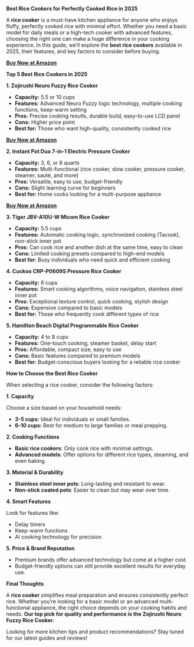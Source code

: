**Best Rice Cookers for Perfectly Cooked Rice in 2025**

A **rice cooker** is a must-have kitchen appliance for anyone who enjoys fluffy, perfectly cooked rice with minimal effort. Whether you need a basic model for daily meals or a high-tech cooker with advanced features, choosing the right one can make a huge difference in your cooking experience. In this guide, we’ll explore the **best rice cookers** available in 2025, their features, and key factors to consider before buying.

****[Buy Now at Amazon](https://amzn.to/3XlzmFw)****

**Top 5 Best Rice Cookers in 2025**

**1. Zojirushi Neuro Fuzzy Rice Cooker**

-   **Capacity:** 5.5 or 10 cups
-   **Features:** Advanced Neuro Fuzzy logic technology, multiple cooking functions, keep-warm setting
-   **Pros:** Precise cooking results, durable build, easy-to-use LCD panel
-   **Cons:** Higher price point
-   **Best for:** Those who want high-quality, consistently cooked rice

****[Buy Now at Amazon](https://amzn.to/3XlzmFw)****

**2. Instant Pot Duo 7-in-1 Electric Pressure Cooker**

-   **Capacity:** 3, 6, or 8 quarts
-   **Features:** Multi-functional (rice cooker, slow cooker, pressure cooker, steamer, sauté, and more)
-   **Pros:** Versatile, easy to use, budget-friendly
-   **Cons:** Slight learning curve for beginners
-   **Best for:** Home cooks looking for a multi-purpose appliance

****[Buy Now at Amazon](https://amzn.to/3XlzmFw)****

**3. Tiger JBV-A10U-W Micom Rice Cooker**

-   **Capacity:** 5.5 cups
-   **Features:** Automatic cooking logic, synchronized cooking (Tacook), non-stick inner pot
-   **Pros:** Can cook rice and another dish at the same time, easy to clean
-   **Cons:** Limited cooking presets compared to high-end models
-   **Best for:** Busy individuals who need quick and efficient cooking

**4. Cuckoo CRP-P0609S Pressure Rice Cooker**

-   **Capacity:** 6 cups
-   **Features:** Smart cooking algorithms, voice navigation, stainless steel inner pot
-   **Pros:** Exceptional texture control, quick cooking, stylish design
-   **Cons:** Expensive compared to basic models
-   **Best for:** Those who frequently cook different types of rice

**5. Hamilton Beach Digital Programmable Rice Cooker**

-   **Capacity:** 4 to 8 cups
-   **Features:** One-touch cooking, steamer basket, delay start
-   **Pros:** Affordable, compact size, easy to use
-   **Cons:** Basic features compared to premium models
-   **Best for:** Budget-conscious buyers looking for a reliable rice cooker

**How to Choose the Best Rice Cooker**

When selecting a rice cooker, consider the following factors:

**1. Capacity**

Choose a size based on your household needs:

-   **3-5 cups:** Ideal for individuals or small families.
-   **6-10 cups:** Best for medium to large families or meal prepping.

**2. Cooking Functions**

-   **Basic rice cookers**: Only cook rice with minimal settings.
-   **Advanced models**: Offer options for different rice types, steaming, and even baking.

**3. Material & Durability**

-   **Stainless steel inner pots**: Long-lasting and resistant to wear.
-   **Non-stick coated pots**: Easier to clean but may wear over time.

**4. Smart Features**

Look for features like:

-   Delay timers
-   Keep-warm functions
-   AI cooking technology for precision

**5. Price & Brand Reputation**

-   Premium brands offer advanced technology but come at a higher cost.
-   Budget-friendly options can still provide excellent results for everyday use.

**Final Thoughts**

A **rice cooker** simplifies meal preparation and ensures consistently perfect rice. Whether you're looking for a basic model or an advanced multi-functional appliance, the right choice depends on your cooking habits and needs. **Our top pick for quality and performance is the Zojirushi Neuro Fuzzy Rice Cooker.**

Looking for more kitchen tips and product recommendations? Stay tuned for our latest guides and reviews!